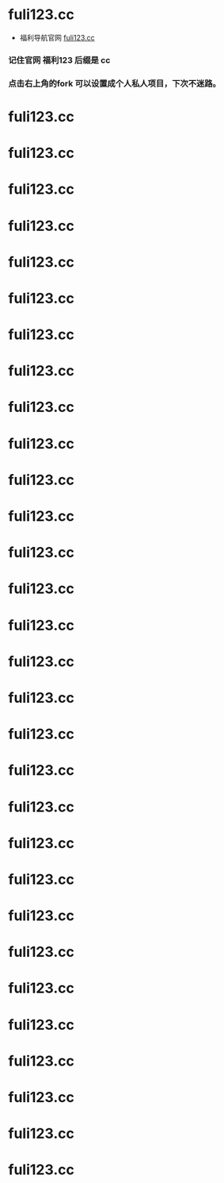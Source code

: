 # fuli123.cc
* 福利导航官网 [fuli123.cc](fuli123.cc)
### 记住官网 福利123 后缀是 <b>cc</b>
### 点击右上角的fork 可以设置成个人私人项目，下次不迷路。
# fuli123.cc
# fuli123.cc
# fuli123.cc
# fuli123.cc
# fuli123.cc
# fuli123.cc
# fuli123.cc
# fuli123.cc
# fuli123.cc
# fuli123.cc
# fuli123.cc
# fuli123.cc
# fuli123.cc
# fuli123.cc
# fuli123.cc
# fuli123.cc
# fuli123.cc
# fuli123.cc
# fuli123.cc
# fuli123.cc
# fuli123.cc
# fuli123.cc
# fuli123.cc
# fuli123.cc
# fuli123.cc
# fuli123.cc
# fuli123.cc
# fuli123.cc
# fuli123.cc
# fuli123.cc
